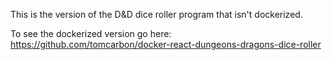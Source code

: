 
This is the version of the D&D dice roller program that isn't dockerized.

To see the dockerized version go here: https://github.com/tomcarbon/docker-react-dungeons-dragons-dice-roller
